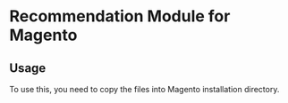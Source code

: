# Recommendation Module for Magento

## Usage

To use this, you need to copy the files into Magento installation directory.
